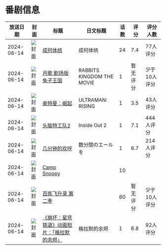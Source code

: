 # 番剧信息

|放送日期|封面|标题|日文标题|话数|评分|评分人数|
|---|---|---|---|---|---|---|
|2024-06-14|![封面](https://lain.bgm.tv/pic/cover/c/c7/51/340263_7GglM.jpg)|[成何体统](https://bangumi.tv/subject/340263)|成何体统|24|7.4|77人评分|
|2024-06-14|![封面](https://lain.bgm.tv/pic/cover/c/15/65/376448_ih7z3.jpg)|[月歌 剧场版 兔子王国](https://bangumi.tv/subject/376448)|RABBITS KINGDOM THE MOVIE|1|暂无评分|少于10人评分|
|2024-06-14|![封面](https://lain.bgm.tv/pic/cover/c/f6/bf/390863_1bqEn.jpg)|[奥特曼：崛起](https://bangumi.tv/subject/390863)|ULTRAMAN: RISING|1|3.5|43人评分|
|2024-06-14|![封面](https://lain.bgm.tv/pic/cover/c/ab/31/400730_kqi7s.jpg)|[头脑特工队2](https://bangumi.tv/subject/400730)|Inside Out 2|1|7.1|444人评分|
|2024-06-14|![封面](https://lain.bgm.tv/pic/cover/c/03/f8/476808_U4Hmm.jpg)|[几分钟的欢呼](https://bangumi.tv/subject/476808)|数分間のエールを|1|6.7|214人评分|
|2024-06-14|![封面](https://lain.bgm.tv/pic/cover/c/46/2d/497403_BS7r0.jpg)|[Camp Snoopy](https://bangumi.tv/subject/497403)||10|||
|2024-06-14|![封面](https://lain.bgm.tv/pic/cover/c/ca/ab/498120_wqs7q.jpg)|[百炼飞升录 第二季](https://bangumi.tv/subject/498120)||60|暂无评分|少于10人评分|
|2024-06-14|![封面](https://lain.bgm.tv/pic/cover/c/05/db/499142_ZH5X2.jpg)|[《崩坏：星穹铁道》动画短片：「格拉默的余烬」](https://bangumi.tv/subject/499142)|格拉默的余烬|1|6.8|92人评分|
